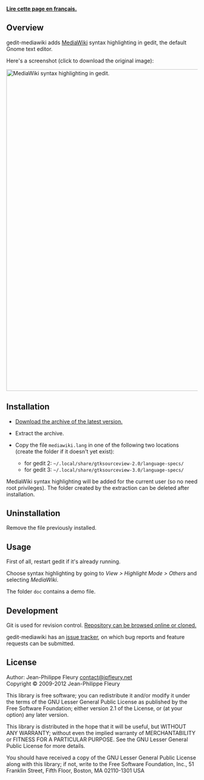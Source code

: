 <p lang="fr"><strong><a hreflang="fr" href="http://www.jpfleury.net/logiciels/gedit-mediawiki.php">Lire cette page en français.</a></strong></p>

## Overview

gedit-mediawiki adds [MediaWiki](http://meta.wikimedia.org/wiki/Help:Editing) syntax highlighting in gedit, the default Gnome text editor.

Here's a screenshot (click to download the original image):

<a href="http://jpfleury.indefero.net/p/gedit-mediawiki/source/tree/master/doc/exemple1-grand.png"><img src="http://jpfleury.indefero.net/p/gedit-mediawiki/source/tree/master/doc/exemple1-petit.jpg" width="685" height="848" alt="MediaWiki syntax highlighting in gedit." /></a>

## Installation

- [Download the archive of the latest version.](http://jpfleury.indefero.net/p/gedit-mediawiki/source/download/master/)

- Extract the archive.

- Copy the file `mediawiki.lang` in one of the following two locations (create the folder if it doesn't yet exist):

	- for gedit 2: `~/.local/share/gtksourceview-2.0/language-specs/`
	- for gedit 3: `~/.local/share/gtksourceview-3.0/language-specs/`

MediaWiki syntax highlighting will be added for the current user (so no need root privileges). The folder created by the extraction can be deleted after installation.

## Uninstallation

Remove the file previously installed.

## Usage

First of all, restart gedit if it's already running.

Choose syntax highlighting by going to *View > Highlight Mode > Others* and selecting *MediaWiki*.

The folder `doc` contains a demo file.

## Development

Git is used for revision control. [Repository can be browsed online or cloned.][git]

gedit-mediawiki has an [issue tracker], on which bug reports and feature requests can be submitted.

[git]: http://jpfleury.indefero.net/p/gedit-mediawiki/source/tree/master/
[issue tracker]: http://jpfleury.indefero.net/p/gedit-mediawiki/issues/

## License

Author: Jean-Philippe Fleury <contact@jpfleury.net>  
Copyright © 2009-2012 Jean-Philippe Fleury

This library is free software; you can redistribute it and/or
modify it under the terms of the GNU Lesser General Public
License as published by the Free Software Foundation; either
version 2.1 of the License, or (at your option) any later version.

This library is distributed in the hope that it will be useful,
but WITHOUT ANY WARRANTY; without even the implied warranty of
MERCHANTABILITY or FITNESS FOR A PARTICULAR PURPOSE.  See the GNU
Lesser General Public License for more details.

You should have received a copy of the GNU Lesser General Public
License along with this library; if not, write to the Free Software
Foundation, Inc., 51 Franklin Street, Fifth Floor, Boston, MA  02110-1301  USA

